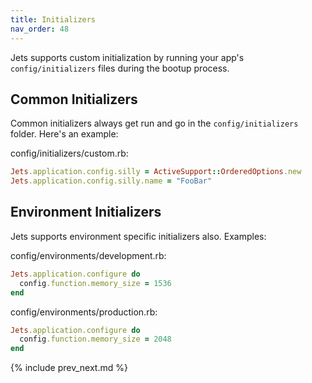 ```yaml
---
title: Initializers
nav_order: 48
---
```


Jets supports custom initialization by running your app's `config/initializers` files during the bootup process.

## Common Initializers

Common initializers always get run and go in the `config/initializers` folder. Here's an example:

config/initializers/custom.rb:

```ruby
Jets.application.config.silly = ActiveSupport::OrderedOptions.new
Jets.application.config.silly.name = "FooBar"
```

## Environment Initializers

Jets supports environment specific initializers also. Examples:

config/environments/development.rb:

```ruby
Jets.application.configure do
  config.function.memory_size = 1536
end
```

config/environments/production.rb:

```ruby
Jets.application.configure do
  config.function.memory_size = 2048
end
```

{% include prev_next.md %}
